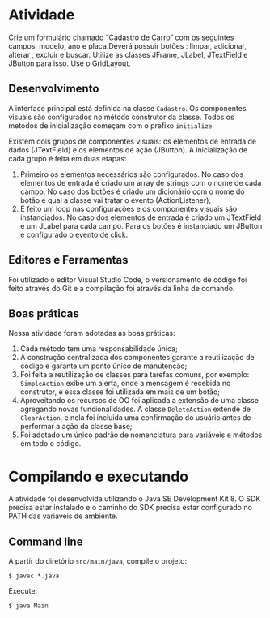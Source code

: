 # Atividade
Crie um formulário chamado “Cadastro de Carro” com os seguintes campos: modelo, ano e placa.Deverá possuir botões : limpar, adicionar, alterar , excluir e buscar. Utilize as classes JFrame, JLabel, JTextField e JButton para isso. Use o GridLayout.

## Desenvolvimento
A interface principal está definida na classe `Cadastro`. Os componentes visuais são configurados no método construtor da classe. Todos os metodos de inicialização começam com o prefixo `initialize`.

Existem dois grupos de componentes visuais: os elementos de entrada de dados (JTextField) e os elementos de ação (JButton). A inicialização de cada grupo é feita em duas etapas:

1. Primeiro os elementos necessários são configurados. No caso dos elementos de entrada é criado um array de strings com o nome de cada campo. No caso dos botões é criado um dicionário com o nome do botão e qual a classe vai tratar o evento (ActionListener);
2. É feito um loop nas configurações e os componentes visuais são instanciados. No caso dos elementos de entrada é criado um JTextField e um JLabel para cada campo. Para os botões é instanciado um JButton e configurado o evento de click.

## Editores e Ferramentas

Foi utilizado o editor Visual Studio Code, o versionamento de código foi feito através do Git e a compilação foi através da linha de comando.

## Boas práticas
Nessa atividade foram adotadas as boas práticas:
1. Cada método tem uma responsabilidade única;
2. A construção centralizada dos componentes garante a reutilização de código e garante um ponto único de manutenção;
3. Foi feita a reutilização de classes para tarefas comuns, por exemplo: `SimpleAction` exibe um alerta, onde a mensagem é recebida no construtor, e essa classe foi utilizada em mais de um botão;
4. Aproveitando os recursos de OO foi aplicada a extensão de uma classe agregando novas funcionalidades. A classe `DeleteAction` extende de `ClearAction`, e nela foi incluida uma confirmação do usuário antes de performar a ação da classe base;
5. Foi adotado um único padrão de nomenclatura para variáveis e métodos em todo o código. 

# Compilando e executando
A atividade foi desenvolvida utilizando o Java SE Development Kit 8. O SDK precisa estar instalado e o caminho do SDK precisa estar configurado no PATH das variáveis de ambiente.

## Command line
A partir do diretório `src/main/java`, compile o projeto:
```
$ javac *.java
```

Execute:
```
$ java Main
```
